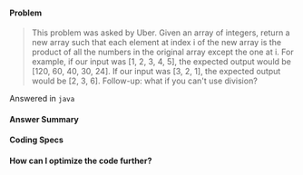 #### Problem

> This problem was asked by Uber.
> Given an array of integers, return a new array such that each element at index i of the new array is the product of all the numbers in the original array except the one at i.
> For example, if our input was [1, 2, 3, 4, 5], the expected output would be [120, 60, 40, 30, 24]. If our input was [3, 2, 1], the expected output would be [2, 3, 6].
> Follow-up: what if you can't use division?

Answered in ```java
            ```

#### Answer Summary

#### Coding Specs

#### How can I optimize the code further?

